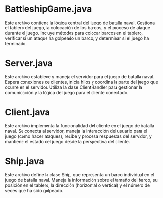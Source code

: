 # **BattleshipGame.java**

Este archivo contiene la lógica central del juego de batalla naval. Gestiona el tablero del juego, la colocación de los barcos, y el proceso de ataque durante el juego. Incluye métodos para colocar barcos en el tablero, verificar si un ataque ha golpeado un barco, y determinar si el juego ha terminado.

# **Server.java**

Este archivo establece y maneja el servidor para el juego de batalla naval. Espera conexiones de clientes, inicia hilos y coordina la parte del juego que ocurre en el servidor. Utiliza la clase ClientHandler para gestionar la comunicación y la lógica del juego para el cliente conectado.

# **Client.java**

Este archivo implementa la funcionalidad del cliente en el juego de batalla naval. Se conecta al servidor, maneja la interacción del usuario para el juego (como hacer ataques), recibe y procesa respuestas del servidor, y mantiene el estado del juego desde la perspectiva del cliente.

# **Ship.java**

Este archivo define la clase Ship, que representa un barco individual en el juego de batalla naval. Maneja la información sobre el tamaño del barco, su posición en el tablero, la dirección (horizontal o vertical) y el número de veces que ha sido golpeado.